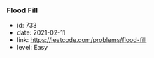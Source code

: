 ### Flood Fill

* id: 733
* date: 2021-02-11
* link: https://leetcode.com/problems/flood-fill
* level: Easy
